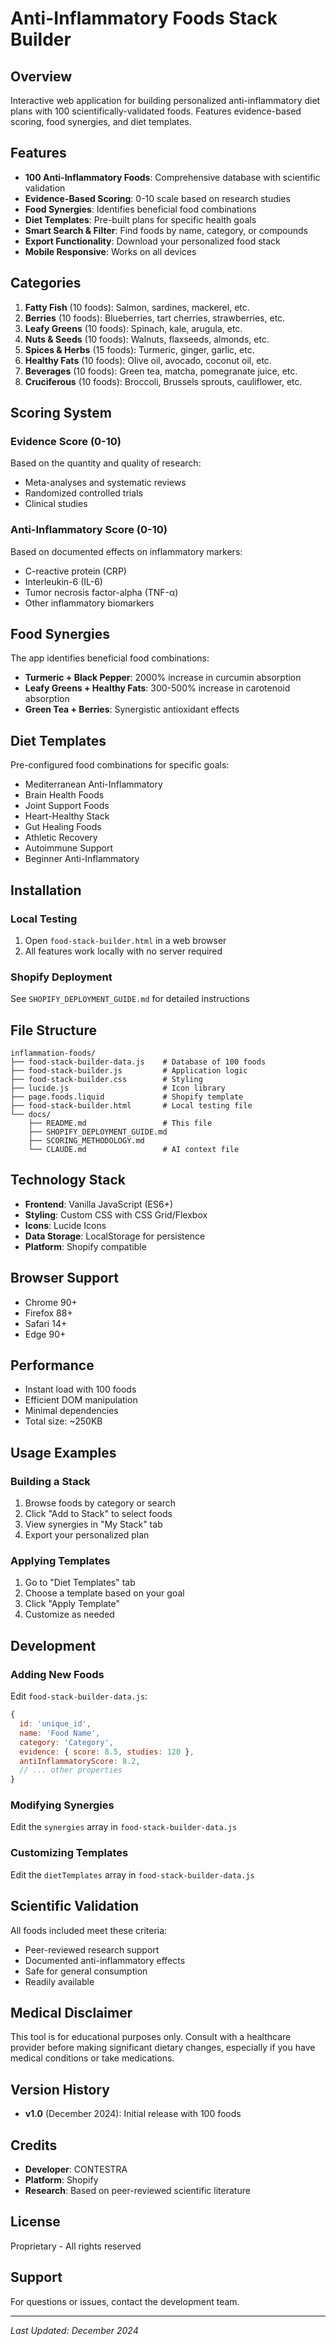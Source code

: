 # Anti-Inflammatory Foods Stack Builder

## Overview
Interactive web application for building personalized anti-inflammatory diet plans with 100 scientifically-validated foods. Features evidence-based scoring, food synergies, and diet templates.

## Features
- **100 Anti-Inflammatory Foods**: Comprehensive database with scientific validation
- **Evidence-Based Scoring**: 0-10 scale based on research studies
- **Food Synergies**: Identifies beneficial food combinations
- **Diet Templates**: Pre-built plans for specific health goals
- **Smart Search & Filter**: Find foods by name, category, or compounds
- **Export Functionality**: Download your personalized food stack
- **Mobile Responsive**: Works on all devices

## Categories
1. **Fatty Fish** (10 foods): Salmon, sardines, mackerel, etc.
2. **Berries** (10 foods): Blueberries, tart cherries, strawberries, etc.
3. **Leafy Greens** (10 foods): Spinach, kale, arugula, etc.
4. **Nuts & Seeds** (10 foods): Walnuts, flaxseeds, almonds, etc.
5. **Spices & Herbs** (15 foods): Turmeric, ginger, garlic, etc.
6. **Healthy Fats** (10 foods): Olive oil, avocado, coconut oil, etc.
7. **Beverages** (10 foods): Green tea, matcha, pomegranate juice, etc.
8. **Cruciferous** (10 foods): Broccoli, Brussels sprouts, cauliflower, etc.

## Scoring System

### Evidence Score (0-10)
Based on the quantity and quality of research:
- Meta-analyses and systematic reviews
- Randomized controlled trials
- Clinical studies

### Anti-Inflammatory Score (0-10)
Based on documented effects on inflammatory markers:
- C-reactive protein (CRP)
- Interleukin-6 (IL-6)
- Tumor necrosis factor-alpha (TNF-α)
- Other inflammatory biomarkers

## Food Synergies
The app identifies beneficial food combinations:
- **Turmeric + Black Pepper**: 2000% increase in curcumin absorption
- **Leafy Greens + Healthy Fats**: 300-500% increase in carotenoid absorption
- **Green Tea + Berries**: Synergistic antioxidant effects

## Diet Templates
Pre-configured food combinations for specific goals:
- Mediterranean Anti-Inflammatory
- Brain Health Foods
- Joint Support Foods
- Heart-Healthy Stack
- Gut Healing Foods
- Athletic Recovery
- Autoimmune Support
- Beginner Anti-Inflammatory

## Installation

### Local Testing
1. Open `food-stack-builder.html` in a web browser
2. All features work locally with no server required

### Shopify Deployment
See `SHOPIFY_DEPLOYMENT_GUIDE.md` for detailed instructions

## File Structure
```
inflammation-foods/
├── food-stack-builder-data.js    # Database of 100 foods
├── food-stack-builder.js         # Application logic
├── food-stack-builder.css        # Styling
├── lucide.js                     # Icon library
├── page.foods.liquid             # Shopify template
├── food-stack-builder.html       # Local testing file
└── docs/
    ├── README.md                 # This file
    ├── SHOPIFY_DEPLOYMENT_GUIDE.md
    ├── SCORING_METHODOLOGY.md
    └── CLAUDE.md                 # AI context file
```

## Technology Stack
- **Frontend**: Vanilla JavaScript (ES6+)
- **Styling**: Custom CSS with CSS Grid/Flexbox
- **Icons**: Lucide Icons
- **Data Storage**: LocalStorage for persistence
- **Platform**: Shopify compatible

## Browser Support
- Chrome 90+
- Firefox 88+
- Safari 14+
- Edge 90+

## Performance
- Instant load with 100 foods
- Efficient DOM manipulation
- Minimal dependencies
- Total size: ~250KB

## Usage Examples

### Building a Stack
1. Browse foods by category or search
2. Click "Add to Stack" to select foods
3. View synergies in "My Stack" tab
4. Export your personalized plan

### Applying Templates
1. Go to "Diet Templates" tab
2. Choose a template based on your goal
3. Click "Apply Template"
4. Customize as needed

## Development

### Adding New Foods
Edit `food-stack-builder-data.js`:
```javascript
{
  id: 'unique_id',
  name: 'Food Name',
  category: 'Category',
  evidence: { score: 8.5, studies: 120 },
  antiInflammatoryScore: 8.2,
  // ... other properties
}
```

### Modifying Synergies
Edit the `synergies` array in `food-stack-builder-data.js`

### Customizing Templates
Edit the `dietTemplates` array in `food-stack-builder-data.js`

## Scientific Validation
All foods included meet these criteria:
- Peer-reviewed research support
- Documented anti-inflammatory effects
- Safe for general consumption
- Readily available

## Medical Disclaimer
This tool is for educational purposes only. Consult with a healthcare provider before making significant dietary changes, especially if you have medical conditions or take medications.

## Version History
- **v1.0** (December 2024): Initial release with 100 foods

## Credits
- **Developer**: CONTESTRA
- **Platform**: Shopify
- **Research**: Based on peer-reviewed scientific literature

## License
Proprietary - All rights reserved

## Support
For questions or issues, contact the development team.

---

*Last Updated: December 2024*